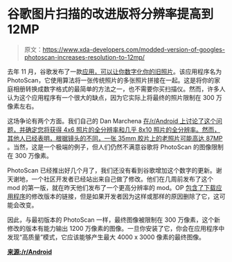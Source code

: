 # 谷歌图片扫描的改进版将分辨率提高到 12MP

> 原文：<https://www.xda-developers.com/modded-version-of-googles-photoscan-increases-resolution-to-12mp/>

去年 11 月，谷歌发布了一款[应用，可以让你数字化你的旧照片](https://www.xda-developers.com/google-releases-photoscan-an-app-to-digitize-your-photos/)。该应用程序名为 PhotoScan，它使用算法将一张传统照片的多张照片拼接在一起。这是将你的家庭相册转换成数字格式的最简单的方法之一，也不需要你买扫描仪。然而，许多人认为这个应用程序有一个很大的缺点，因为它实际上将最终的照片限制在 300 万像素左右。

这场争论有两个方面。我们自己的 Dan Marchena [在/r/Android 上讨论了这个问题，并确定您将获得 4x6 照片的全分辨率和几乎 8x10 照片的全分辨率。然而，其他人已经表明，根据镜头的不同，一张 35mm 胶片上的](https://www.reddit.com/r/Android/comments/5dbo07/google_photoscan_artificially_limits_capture/da3blr5/)[老照片可能高达 87MP](https://www.reddit.com/r/Android/comments/65p6n9/google_photoscan_patch_v2_resolution_increased_to/dgcjbdq/) 。当然，这是一个极端的例子，但人们仍然不满意谷歌将 PhotoScan 的图像限制在 300 万像素。

PhotoScan 已经推出好几个月了，我们还没有看到谷歌增加这个数字的更新。谢天谢地，一个社区开发者已经站出来自己做了修改。他们在几周前发布了这个 mod 的第一版，就在昨天他们发布了一个更高分辨率的 mod。OP [包含了下载应用程序](https://mega.nz/#!thAyXAYB!v262yVhYDhoxUME5tIbEbJ_W5yMqNHQn4fzYZMfvBI0)的修改版本的链接，但是如果开发者因为这样或那样的原因删除了它，这可能会改变。

因此，与最初版本的 PhotoScan 一样，最终图像被限制在 300 万像素，这个新修改的版本有能力输出 1200 万像素的图像。一旦你安装了它，你会在应用程序中发现“高质量”模式，它应该能够产生最大 4000 x 3000 像素的最终图像。

[**来源:/r/Android**](https://www.reddit.com/r/Android/comments/65p6n9/google_photoscan_patch_v2_resolution_increased_to/)